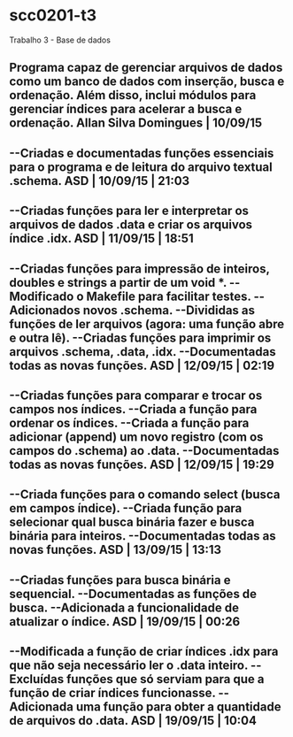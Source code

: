 # scc0201-t3
Trabalho 3 - Base de dados

Programa capaz de gerenciar arquivos de dados como um banco de dados com inserção, busca e ordenação.
Além disso, inclui módulos para gerenciar índices para acelerar a busca e ordenação. 
Allan Silva Domingues | 10/09/15
---------------------------------------------------------------------------------------------------------
--Criadas e documentadas funções essenciais para o programa e de leitura do arquivo textual .schema.
ASD | 10/09/15 | 21:03
---------------------------------------------------------------------------------------------------------
--Criadas funções para ler e interpretar os arquivos de dados .data e criar os arquivos índice .idx.
ASD | 11/09/15 | 18:51
---------------------------------------------------------------------------------------------------------
--Criadas funções para impressão de inteiros, doubles e strings a partir de um void \*.
--Modificado o Makefile para facilitar testes.
--Adicionados novos .schema.
--Divididas as funções de ler arquivos (agora: uma função abre e outra lê).
--Criadas funções para imprimir os arquivos .schema, .data, .idx.
--Documentadas todas as novas funções.
ASD | 12/09/15 | 02:19
---------------------------------------------------------------------------------------------------------
--Criadas funções para comparar e trocar os campos nos índices.
--Criada a função para ordenar os índices.
--Criada a função para adicionar (append) um novo registro (com os campos do .schema) ao .data.
--Documentadas todas as novas funções.
ASD | 12/09/15 | 19:29
---------------------------------------------------------------------------------------------------------
--Criada funções para o comando select (busca em campos índice).
--Criada função para selecionar qual busca binária fazer e busca binária para inteiros.
--Documentadas todas as novas funções.
ASD | 13/09/15 | 13:13
---------------------------------------------------------------------------------------------------------
--Criadas funções para busca binária e sequencial.
--Documentadas as funções de busca.
--Adicionada a funcionalidade de atualizar o índice.
ASD | 19/09/15 | 00:26
---------------------------------------------------------------------------------------------------------
--Modificada a função de criar índices .idx para que não seja necessário ler o .data inteiro.
--Excluídas funções que só serviam para que a função de criar índices funcionasse.
--Adicionada uma função para obter a quantidade de arquivos do .data.
ASD | 19/09/15 | 10:04
---------------------------------------------------------------------------------------------------------

